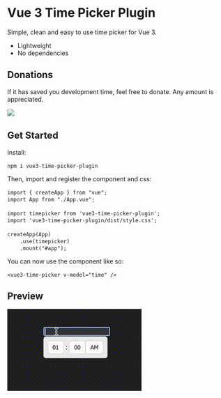 # Vue 3 Time Picker Plugin

Simple, clean and easy to use time picker for Vue 3.

- Lightweight
- No dependencies

## Donations

If it has saved you development time, feel free to donate. Any amount is appreciated.

[![](https://www.paypalobjects.com/en_US/i/btn/btn_donateCC_LG.gif)](https://www.paypal.com/donate/?business=TLMQT3BQAYJQW&no_recurring=0&currency_code=USD)

## Get Started

Install:

```
npm i vue3-time-picker-plugin
```

Then, import and register the component and css:

```
import { createApp } from "vue";
import App from "./App.vue";

import timepicker from 'vue3-time-picker-plugin';
import 'vue3-time-picker-plugin/dist/style.css';

createApp(App)
    .use(timepicker)
    .mount("#app");
```

You can now use the component like so:

```
<vue3-time-picker v-model="time" />
```

## Preview

[![demo](https://raw.githubusercontent.com/markandrewkato/vue3-time-picker-plugin/main/demo.gif)](https://github.com/markandrewkato/vue3-time-picker-plugin)
